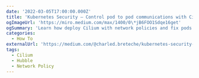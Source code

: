 ```yaml
---
date: '2022-03-05T17:00:00.000Z'
title: 'Kubernetes Security — Control pod to pod communications with Cilium network policies'
ogImageUrl: 'https://miro.medium.com/max/1400/0\*jB6FOO1Sdqe16get'
ogSummary: 'Learn how deploy Cilium with network policies and fix pods communication errors with Hubble'
categories:
  - How To
externalUrl: 'https://medium.com/@charled.breteche/kubernetes-security-control-pod-to-pod-communications-with-cilium-network-policies-d7275b2ed378'
tags:
  - Cilium
  - Hubble
  - Network Policy
---
```

